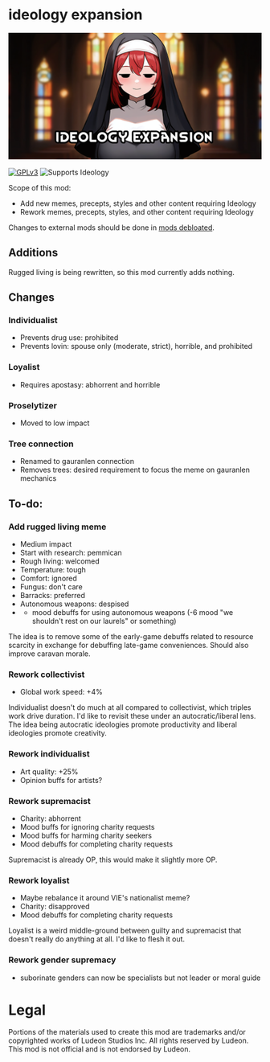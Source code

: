 <!--[![GPLv3][badge-license]](https://www.gnu.org/licenses/gpl-3.0) -->
[badge-license]: https://img.shields.io/badge/License-GPLv3-lightgray
<!--![Supports Royalty][badge-dlc-royalty] supports Royalty DLC-->
[badge-dlc-royalty]: https://img.shields.io/badge/DLC-Royalty-gold
<!--![Supports Ideology][badge-dlc-ideology] supports Ideology DLC-->
[badge-dlc-ideology]: https://img.shields.io/badge/DLC-Ideology-indianred
<!--![Supports Biotech][badge-dlc-biotech] supports Biotech DLC-->
[badge-dlc-biotech]: https://img.shields.io/badge/DLC-Biotech-mediumturquoise
<!--![Supports Anomaly][badge-dlc-anomaly] supports Anomaly DLC-->
[badge-dlc-anomaly]: https://img.shields.io/badge/DLC-Anomaly-darkseagreen

# ideology expansion
![](About/Preview.png)

[![GPLv3][badge-license]](https://www.gnu.org/licenses/gpl-3.0) ![Supports Ideology][badge-dlc-ideology]

Scope of this mod:
- Add new memes, precepts, styles and other content requiring Ideology
- Rework memes, precepts, styles, and other content requiring Ideology

Changes to external mods should be done in [mods debloated](https://github.com/friedriceworld/mods-debloated).

## Additions
Rugged living is being rewritten, so this mod currently adds nothing.

## Changes
### Individualist
- Prevents drug use: prohibited
- Prevents lovin: spouse only (moderate, strict), horrible, and prohibited

### Loyalist
- Requires apostasy: abhorrent and horrible

### Proselytizer
- Moved to low impact

### Tree connection
- Renamed to gauranlen connection
- Removes trees: desired requirement to focus the meme on gauranlen mechanics

## To-do:
### Add rugged living meme
- Medium impact
- Start with research: pemmican
- Rough living: welcomed
- Temperature: tough
- Comfort: ignored
- Fungus: don't care
- Barracks: preferred
- Autonomous weapons: despised
- - mood debuffs for using autonomous weapons (-6 mood "we shouldn't rest on our laurels" or something)

The idea is to remove some of the early-game debuffs related to resource scarcity in exchange for debuffing late-game conveniences. Should also improve caravan morale.

### Rework collectivist
- Global work speed: +4%

Individualist doesn't do much at all compared to collectivist, which triples work drive duration. I'd like to revisit these under an autocratic/liberal lens. The idea being autocratic ideologies promote productivity and liberal ideologies promote creativity.

### Rework individualist
- Art quality: +25%
- Opinion buffs for artists?

### Rework supremacist
- Charity: abhorrent
- Mood buffs for ignoring charity requests
- Mood buffs for harming charity seekers
- Mood debuffs for completing charity requests

Supremacist is already OP, this would make it slightly more OP.

### Rework loyalist
- Maybe rebalance it around VIE's nationalist meme?
- Charity: disapproved
- Mood debuffs for completing charity requests

Loyalist is a weird middle-ground between guilty and supremacist that doesn't really do anything at all. I'd like to flesh it out.

### Rework gender supremacy
- suborinate genders can now be specialists but not leader or moral guide

# Legal
Portions of the materials used to create this mod are trademarks and/or copyrighted works of Ludeon Studios Inc. All rights reserved by Ludeon. This mod is not official and is not endorsed by Ludeon.